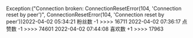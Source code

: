 Exception:("Connection broken: ConnectionResetError(104, 'Connection reset by peer')", ConnectionResetError(104, 'Connection reset by peer'))2022-04-02  05:34:21   粉丝数 -1 >>>> 16711
2022-04-02  07:36:17   点赞数 -1 >>>> 74601
2022-04-02  07:44:08   喜欢数 +1 >>>> 17963
